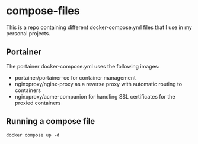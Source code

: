 # compose-files
This is a repo containing different docker-compose.yml files that I use in my personal projects.

## Portainer
The portainer docker-compose.yml uses the following images:
- portainer/portainer-ce for container management
- nginxproxy/nginx-proxy as a reverse proxy with automatic routing to containers
- nginxproxy/acme-companion for handling SSL certificates for the proxied containers

## Running a compose file
`docker compose up -d`

